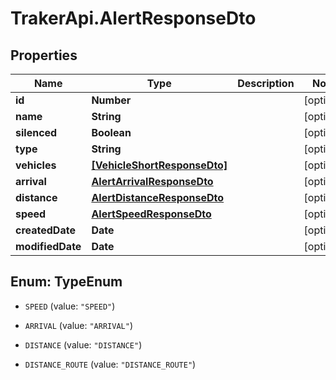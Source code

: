 # TrakerApi.AlertResponseDto

## Properties

Name | Type | Description | Notes
------------ | ------------- | ------------- | -------------
**id** | **Number** |  | [optional] 
**name** | **String** |  | [optional] 
**silenced** | **Boolean** |  | [optional] 
**type** | **String** |  | [optional] 
**vehicles** | [**[VehicleShortResponseDto]**](VehicleShortResponseDto.md) |  | [optional] 
**arrival** | [**AlertArrivalResponseDto**](AlertArrivalResponseDto.md) |  | [optional] 
**distance** | [**AlertDistanceResponseDto**](AlertDistanceResponseDto.md) |  | [optional] 
**speed** | [**AlertSpeedResponseDto**](AlertSpeedResponseDto.md) |  | [optional] 
**createdDate** | **Date** |  | [optional] 
**modifiedDate** | **Date** |  | [optional] 



## Enum: TypeEnum


* `SPEED` (value: `"SPEED"`)

* `ARRIVAL` (value: `"ARRIVAL"`)

* `DISTANCE` (value: `"DISTANCE"`)

* `DISTANCE_ROUTE` (value: `"DISTANCE_ROUTE"`)




